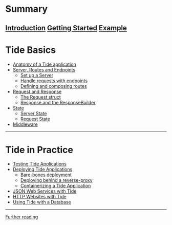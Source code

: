 # Summary

[Introduction](./01-introduction/00-introduction.md)
[Getting Started](./01-introduction/01-getting_started.md)
[Example](./01-introduction/02-example.md)
---

# Tide Basics
- [Anatomy of a Tide application]()
- [Server, Routes and Endpoints](./02-server_routes_endpoints/00-intro.md)
  - [Set up a Server](./02-server_routes_endpoints/01-server.md)
  - [Handle requests with endpoints](./02-server_routes_endpoints/02-endpoints.md)
  - [Defining and composing routes](./02-server_routes_endpoints/03-routes.md)
- [Request and Response](./03-request-response/00-request-response.md)
  - [The Request struct](./03-request-response/01-request.md)
  - [Response and the ResponseBuilder]()
- [State]()
  - [Server State](./04-state/01-server_state.md)
  - [Request State]()
- [Middleware]()
---

# Tide in Practice
- [Testing Tide Applications]()
- [Deploying Tide Applications]()
  - [Bare-bones deployment]()
  - [Deploying behind a reverse-proxy]()
  - [Containerizing a Tide Application]()
- [JSON Web Services with Tide]()
- [HTTP Websites with Tide]()
- [Using Tide with a Database]()
---

[Further reading](./further-reading.md)